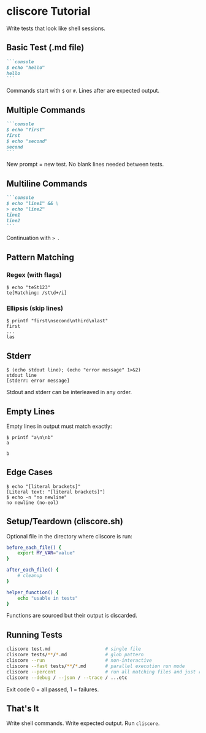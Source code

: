 # cliscore Tutorial

Write tests that look like shell sessions.

## Basic Test (.md file)

````markdown
```console
$ echo "hello"
hello
```
````

Commands start with `$` or `#`. Lines after are expected output.

## Multiple Commands

````markdown
```console
$ echo "first"
first
$ echo "second"
second
```
````

New prompt = new test. No blank lines needed between tests.

## Multiline Commands

````markdown
```console
$ echo "line1" && \
> echo "line2"
line1
line2
```
````

Continuation with `> `.

## Pattern Matching

### Regex (with flags)
```console
$ echo "teSt123"
te[Matching: /st\d+/i]
```

### Ellipsis (skip lines)
```console
$ printf "first\nsecond\nthird\nlast"
first
...
las
```

## Stderr

```console
$ (echo stdout line); (echo "error message" 1>&2)
stdout line
[stderr: error message]
```

Stdout and stderr can be interleaved in any order.

## Empty Lines

Empty lines in output must match exactly:

```console
$ printf "a\n\nb"
a

b
```

## Edge Cases

```console
$ echo "[literal brackets]"
[Literal text: "[literal brackets]"]
$ echo -n "no newline"
no newline (no-eol)
```

## Setup/Teardown (cliscore.sh)

Optional file in the directory where cliscore is run:

```sh
before_each_file() {
    export MY_VAR="value"
}

after_each_file() {
    # cleanup
}

helper_function() {
    echo "usable in tests"
}
```

Functions are sourced but their output is discarded.

## Running Tests

```bash
cliscore test.md                    # single file
cliscore tests/**/*.md              # glob pattern
cliscore --run                      # non-interactive
cliscore --fast tests/**/*.md       # parallel execution run mode
cliscore --percent                  # run all matching files and just report %
cliscore --debug / --json / --trace / ...etc
```

Exit code 0 = all passed, 1 = failures.

## That's It

Write shell commands. Write expected output. Run `cliscore`.
